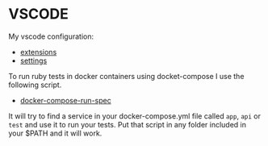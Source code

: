 # VSCODE

My vscode configuration:

* [extensions](./extensions.md)
* [settings](./settings.json)

To run ruby tests in docker containers using docket-compose I use the following script.

* [docker-compose-run-spec](./docker-compose-run-spec)

It will try to find a service in your docker-compose.yml file called `app`, `api` or `test` and use it to run your tests.
Put that script in any folder included in your $PATH and it will work.